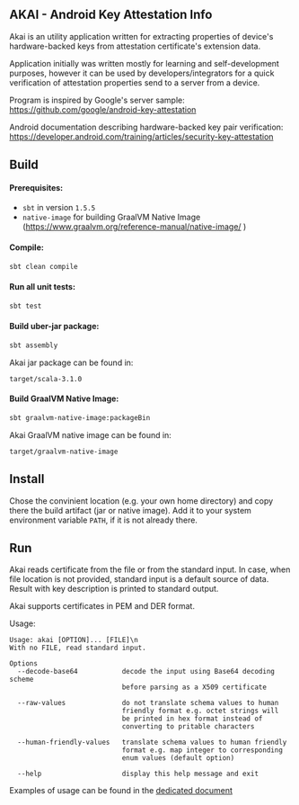 ## AKAI - Android Key Attestation Info

Akai is an utility application written for extracting properties of device's hardware-backed keys from attestation certificate's extension data.

Application initially was written mostly for learning and self-development purposes, however it can be used by developers/integrators for a quick verification of attestation properties send to a server from a device. 

Program is inspired by Google's server sample: https://github.com/google/android-key-attestation

Android documentation describing hardware-backed key pair verification: https://developer.android.com/training/articles/security-key-attestation


## Build

#### **Prerequisites:**

* `sbt` in version `1.5.5`
* `native-image`  for building GraalVM Native Image (https://www.graalvm.org/reference-manual/native-image/ )

#### **Compile:**
```bash
sbt clean compile
```

#### **Run all unit tests:**
```bash
sbt test
```

#### **Build uber-jar package:**
```bash
sbt assembly
```

Akai jar package can be found in:

```
target/scala-3.1.0
```

#### **Build GraalVM Native Image:**
```bash
sbt graalvm-native-image:packageBin
```
Akai GraalVM native image can be found in:
```
target/graalvm-native-image
```

## Install

Chose the convinient location (e.g. your own home directory) and copy there the build artifact (jar or native image). Add it to your system environment variable `PATH`, if it is not already there.


## Run

Akai reads certificate from the file or from the standard input. In case, when file location is not provided, standard input is a default source of data. 
Result with key description is printed to standard output.

Akai supports certificates in PEM and DER format.

Usage:
```
Usage: akai [OPTION]... [FILE]\n
With no FILE, read standard input.
 
Options
  --decode-base64           decode the input using Base64 decoding scheme 
                            before parsing as a X509 certificate 

  --raw-values              do not translate schema values to human 
                            friendly format e.g. octet strings will 
                            be printed in hex format instead of 
                            converting to pritable characters

  --human-friendly-values   translate schema values to human friendly
                            format e.g. map integer to corresponding 
                            enum values (default option)

  --help                    display this help message and exit

```

Examples of usage can be found in the [dedicated document](EXAMPLES.md)